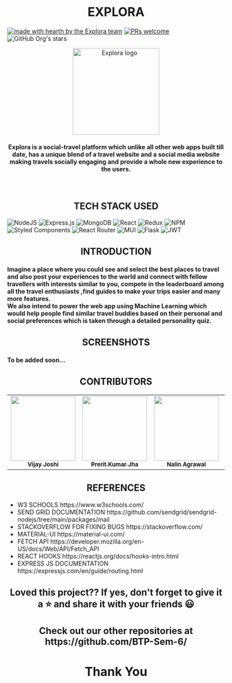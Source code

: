 <h1 align="center" style="">EXPLORA</h1>

[![made with hearth by the Explora team](https://img.shields.io/badge/made%20with%20%E2%99%A5%20by-the%20Explora%20team-ff1414.svg?style=flat-square)](https://github.com/BTP-SEM-6)
[![PRs welcome](https://img.shields.io/badge/PRs-welcome-ff69b4.svg?style=flat-square)](https://github.com/BTP-Sem-6/Explora-Frontend/issues?q=is%3Aissue+is%3Aopen+label%3A%22help+wanted%22)
<img alt="GitHub Org's stars" src="https://img.shields.io/github/stars/BTP-Sem-6/Explora-Frontend?style=social">

<p align="center">
<img src="https://avatars.githubusercontent.com/u/96934015?s=200&v=4" alt="Explora logo" height="200" width="200">
</p>

<h4 align="center">Explora is a social-travel platform which unlike all other web apps built till date, has a unique blend of a travel website and a social media website making travels socially engaging and provide a whole new experience to the users.</h4>


<br/>

<h2 align="center">TECH STACK USED</h2>


![NodeJS](https://img.shields.io/badge/node.js-6DA55F?style=for-the-badge&logo=node.js&logoColor=white)
![Express.js](https://img.shields.io/badge/express.js-%23404d59.svg?style=for-the-badge&logo=express&logoColor=%2361DAFB)
![MongoDB](https://img.shields.io/badge/MongoDB-%234ea94b.svg?style=for-the-badge&logo=mongodb&logoColor=white)
![React](https://img.shields.io/badge/react-%2320232a.svg?style=for-the-badge&logo=react&logoColor=%2361DAFB)
![Redux](https://img.shields.io/badge/redux-%23593d88.svg?style=for-the-badge&logo=redux&logoColor=white)
![NPM](https://img.shields.io/badge/NPM-%23000000.svg?style=for-the-badge&logo=npm&logoColor=white)
![Styled Components](https://img.shields.io/badge/styled--components-DB7093?style=for-the-badge&logo=styled-components&logoColor=white)
![React Router](https://img.shields.io/badge/React_Router-CA4245?style=for-the-badge&logo=react-router&logoColor=white)
![MUI](https://img.shields.io/badge/MUI-%230081CB.svg?style=for-the-badge&logo=mui&logoColor=white)
![Flask](https://img.shields.io/badge/flask-%23000.svg?style=for-the-badge&logo=flask&logoColor=white)
![JWT](https://img.shields.io/badge/JWT-black?style=for-the-badge&logo=JSON%20web%20tokens)

<h2 align="center">INTRODUCTION</h2>
<h4>Imagine a place where you could see and select the best places to travel and also post your experiences to the world and connect with fellow travellers with interests similar to you, compete in the leaderboard among all the travel enthusiasts ,find guides to make your trips easier and many more features.
  <br/>
We also intend to power the web app using Machine Learning which would help people find similar travel buddies based on their personal and social preferences which is taken through a detailed personality quiz.
</h4>

<h2 align="center">SCREENSHOTS</h2>

<h4>To be added soon...</h4>

<h2 align="center">CONTRIBUTORS</h2>

<table>
  <tr>
    <td align="center"><a href="https://github.com/vijayjoshi16"><img src="https://avatars.githubusercontent.com/u/54314949?v=4" width="150px;" alt=""/><br /><sub><b>Vijay Joshi</td>
    <td align="center"><a href="https://github.com/prerit2001"><img src="https://avatars.githubusercontent.com/u/67575900?v=4" width="150px;" alt=""/><br /><sub><b>Prerit Kumar Jha</td>
      <td align="center"><a href="https://github.com/nalin-programmer"><img src="https://avatars.githubusercontent.com/u/54065357?v=4" width="150px;" alt=""/><br /><sub><b>Nalin Agrawal</td>
        <td align="center"><a href="https://github.com/him-rane"><img src="https://avatars.githubusercontent.com/u/70720663?v=4" width="150px;" alt=""/><br /><sub><b>Himanshu Rane</td>
  </tr>
</table>

<h2 align="center">REFERENCES</h2>

<ul>
<li>
W3 SCHOOLS
https://www.w3schools.com/

<li>
SEND GRID DOCUMENTATION
https://github.com/sendgrid/sendgrid-nodejs/tree/main/packages/mail
</li>
<li>
STACKOVERFLOW FOR FIXING BUGS
https://stackoverflow.com/
</li>
<li>
MATERIAL-UI
https://material-ui.com/
</li>
<li>
FETCH API
https://developer.mozilla.org/en-US/docs/Web/API/Fetch_API
</li>
<li>
REACT HOOKS
https://reactjs.org/docs/hooks-intro.html
</li>
<li>
EXPRESS JS DOCUMENTATION
https://expressjs.com/en/guide/routing.html
</li>
</ul>

<h2 align="center">Loved this project?? If yes, don't forget to give it a ⭐ and share it with your friends 😃</h2>
<h2 align="center">Check out our other repositories at https://github.com/BTP-Sem-6/</h2>
<h1 align="center">Thank You</h1>
